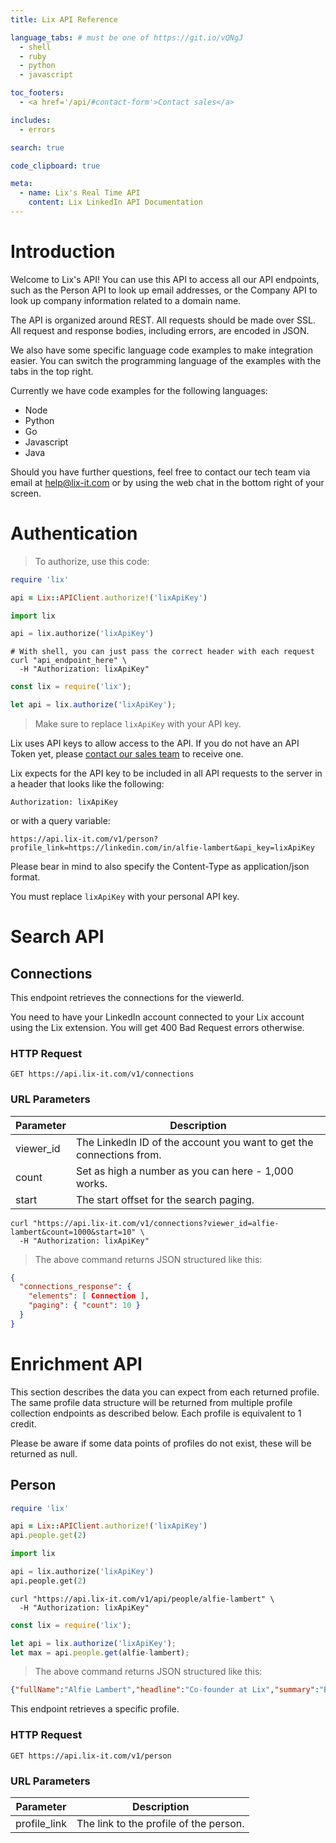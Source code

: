 ```yaml
---
title: Lix API Reference

language_tabs: # must be one of https://git.io/vQNgJ
  - shell
  - ruby
  - python
  - javascript

toc_footers:
  - <a href='/api/#contact-form'>Contact sales</a>

includes:
  - errors

search: true

code_clipboard: true

meta:
  - name: Lix's Real Time API
    content: Lix LinkedIn API Documentation
---
```


# Introduction

Welcome to Lix's API! You can use this API to access all our API endpoints, such as the Person API to look up email addresses, or the Company API to look up company information related to a domain name.

The API is organized around REST. All requests should be made over SSL. All request and response bodies, including errors, are encoded in JSON.

We also have some specific language code examples to make integration easier. You can switch the programming language of the examples with the tabs in the top right.

Currently we have code examples for the following languages:

- Node
- Python
- Go
- Javascript
- Java

Should you have further questions, feel free to contact our tech team via email at [help@lix-it.com](mailto:help@lix-it.com) or by using the web chat in the bottom right of your screen.

# Authentication

> To authorize, use this code:

```ruby
require 'lix'

api = Lix::APIClient.authorize!('lixApiKey')
```

```python
import lix

api = lix.authorize('lixApiKey')
```

```shell
# With shell, you can just pass the correct header with each request
curl "api_endpoint_here" \
  -H "Authorization: lixApiKey"
```

```javascript
const lix = require('lix');

let api = lix.authorize('lixApiKey');
```

> Make sure to replace `lixApiKey` with your API key.

Lix uses API keys to allow access to the API. If you do not have an API Token yet, please [contact our sales team](mailto:help@lix-it.com) to receive one.

Lix expects for the API key to be included in all API requests to the server in a header that looks like the following:

`Authorization: lixApiKey`

or with a query variable:

`https://api.lix-it.com/v1/person?profile_link=https://linkedin.com/in/alfie-lambert&api_key=lixApiKey`

Please bear in mind to also specify the Content-Type as application/json format.


<aside class="notice">
You must replace <code>lixApiKey</code> with your personal API key.
</aside>

# Search API

## Connections

This endpoint retrieves the connections for the viewerId.

<aside class="notice">
You need to have your LinkedIn account connected to your Lix account using the Lix extension. You will get 400 Bad Request errors otherwise.
</aside>


### HTTP Request

`GET https://api.lix-it.com/v1/connections`

### URL Parameters

Parameter | Description
--------- | -----------
viewer_id | The LinkedIn ID of the account you want to get the connections from.
count     | Set as high a number as you can here - 1,000 works.
start     | The start offset for the search paging.


```shell
curl "https://api.lix-it.com/v1/connections?viewer_id=alfie-lambert&count=1000&start=10" \
  -H "Authorization: lixApiKey"
```

> The above command returns JSON structured like this:

```json
{
  "connections_response": {
    "elements": [ Connection ],
    "paging": { "count": 10 }
  }
}
```

# Enrichment API

This section describes the data you can expect from each returned profile. The same profile data structure will be returned from multiple profile collection endpoints as described below. Each profile is equivalent to 1 credit.

<aside class="notice">
Please be aware if some data points of profiles do not exist, these will be returned as null.
</aside>

## Person

```ruby
require 'lix'

api = Lix::APIClient.authorize!('lixApiKey')
api.people.get(2)
```

```python
import lix

api = lix.authorize('lixApiKey')
api.people.get(2)
```

```shell
curl "https://api.lix-it.com/v1/api/people/alfie-lambert" \
  -H "Authorization: lixApiKey"
```

```javascript
const lix = require('lix');

let api = lix.authorize('lixApiKey');
let max = api.people.get(alfie-lambert);
```

> The above command returns JSON structured like this:

```json
{"fullName":"Alfie Lambert","headline":"Co-founder at Lix","summary":"Building the cybernetic sales workforce by connecting all software with verified, actionable B2B data. 🤖","location":"London, England, United Kingdom","emails":[""],"socialAccounts":{"linkedin":{"username":"alfie-lambert","url":"https://www.linkedin.com/in/alfie-lambert"},"twitter":{"username":"AlfieLambert"}},"workExperiences":[{"organisation":{"name":"Lix","socialAccounts":{"linkedin":{},"twitter":{}}},"title":"Co-founder","description":"Lix provides industry-leading contact intelligence technology to sales teams, marketers and business intelligence professionals around the world. Our primary goal is simple: bring Contact Intelligence into the business mainstream. \n\nSales teams, especially those in fast-growing b2b SaaS businesses, need an alternative to broad-brush leads lists. They need more information about the people they are selling to. They need to spend less time hunting for leads and inputting contact information. They need to spend more time doing what they do best: selling.","location":"London, England, United Kingdom","startedOn":{"year":2020,"month":11},"endedOn":{}},{"organisation":{"name":"Lambert \u0026 Bizzle","socialAccounts":{"linkedin":{},"twitter":{}}},"title":"Growth Consultant","description":"Our speciality lies at the intersection of performance marketing and immaculate presentation. We understand what powers real growth: marrying our expertise with an intimate knowledge of your business to create tailored solutions to your most pressing problems. \n\nWith shared backgrounds in growth hacking, automation, graphic design, video editing and startup \u0026 scale-up marketing we can provide a full solution for your business - or we can dip in and solve individual problems as needed.","location":"London, England, United Kingdom","startedOn":{"year":2018,"month":3},"endedOn":{"year":2020,"month":11}},{"organisation":{"name":"Strawberries \u0026 Creem Festival","socialAccounts":{"linkedin":{},"twitter":{}}},"title":"Director of Marketing and Communications","description":"Last year saw 10,000 revellers at S\u0026C - a 10 fold increase from when I started less than 4 years ago. We have struck 6-figure partnerships with household names, been featured in every national newspaper and radio station worth mentioning and become a mainstay of the festival scene. ","location":"Cambridge, United Kingdom","startedOn":{"year":2014,"month":7},"endedOn":{"year":2018,"month":3}},{"organisation":{"name":"Pivigo","socialAccounts":{"linkedin":{},"twitter":{}}},"title":"Growth Hacker","description":"Pivigo is passionate about what the data revolution will bring to the commercial and public sectors. Data science can, and will, impact every industry. It is only a matter of time before every company will employ data science in their business, and those that start earlier will have a strategic advantage.\n\nAs the data science hub, Pivigo is at the cutting edge of a flourishing industry. We provide all the tools for those looking to a career in data science, from leading training (S2DS) to resources and challenges. For business, we can help you identify what data could do for you and connect you with the skilled practitioners to deliver on that goal.","location":"London, United Kingdom","startedOn":{"year":2017,"month":2},"endedOn":{"year":2017,"month":12}},{"organisation":{"name":"CityMunch","socialAccounts":{"linkedin":{},"twitter":{}}},"title":"Chief Marketing Officer","description":"CityMunch is a two-sided marketplace looking to connect savvy consumers with eager restaurateurs. We are putting the power into their hands, helping restaurants fill their seats and customers fill their stomachs. \n\nFor consumers, the mobile app allows anyone with time on their hands to explore London's food scene without breaking the bank. CityMunch offers free real-time discount vouchers across 250+ restaurants in London. \n\nFor restaurants, a simple web-based platform helps fill spare tables during quiet periods.\n\nAs CMO of a new and fledgling company, all processes had to be started from scratch; immediately designing and implementing a full media and communications strategy that has continued to be the foundation of all their b2c communication. \n\nDuring my tenure, the user base increased by +48%!a(MISSING)nd the daily covers (our key metric) rocketed 10x: from 5 on the day that I started to 52 on the day that I left. The average daily validations grew from 6 to 40. \n\nDAU (Daily Average Users) increased by +315.6%!,(MISSING) Daily Engagement rose by +532%!,(MISSING) Sessions Per User +18%!,(MISSING) Daily Engagement Per User +52%!\(MISSING)n\nMy communications work led to CityMunch receiving a prominent specialist feature in the Daily Telegraph, as well as coverage in other major news outlets and online channels","location":"London, United Kingdom","startedOn":{"year":2016,"month":10},"endedOn":{"year":2017,"month":1}},{"organisation":{"name":"Freelance Journalism","socialAccounts":{"linkedin":{},"twitter":{}}},"title":"Freelance Journalist","description":"In addition to reading for my degree, I currently write articles and submit them on a freelance basis to a number of publications including: BRIC - A high-end glossy political publication focusing on the emerging BRIC nations. Croco - An arts and lifestyle magazine originally based in Spain; I was approached by the editor to assist in targeting UK music artists and scenes in order to help them bridge the gap into a new market. DV8 - A sneaker-based fashion magazine based in London.","location":"London, United Kingdom","startedOn":{"year":2013,"month":10},"endedOn":{"year":2016,"month":7}},{"organisation":{"name":"The Tab","socialAccounts":{"linkedin":{},"twitter":{}}},"title":"Music Editor","description":"As editor of the music section for the Cambridge Tab I chase leads, find stories and commission writers to cover all aspects of the music scene in and around the University.\n\nDuring my time as editor over the busy May Ball period I successfully negotiated exclusive coverage with the vast majority of Cambridge colleges for their headline act announcements - putting The Tab music way ahead of the pack of student papers in terms of hits, readership and content sharing. I am consistently within the Top 100 journalists Nationwide and often in the Top 20 / Top 10.","location":"Cambridge, United Kingdom","startedOn":{"year":2015,"month":5},"endedOn":{"year":2016,"month":1}},{"organisation":{"name":"Futurecoins","socialAccounts":{"linkedin":{},"twitter":{}}},"title":"CMO","description":"As a new start-up, Future Coins needed a fast and powerful media strategy. I arranged for Joel Moss to be interviewed, along with our product, by: CNN, Al-Jazeera, The Telegraph, Time Out, Vice and a number of industry publications. Our social media presence grew in both quality and quantity, with targeted marketing through Facebook a great success when looking to reach out to tech savvy 20-somethings in the London area. As well as building awareness for our initial installation in London, I also put together a marketing plan based on bitcoin usage data against population and sought out other areas of the UK to install our units. I successful brokered the deal with the host of our unit in Brighton, which was the first in the city attracting attention from the BBC and local press.","location":"London, United Kingdom","startedOn":{"year":2013,"month":4},"endedOn":{"year":2015,"month":1}},{"organisation":{"name":"The Guestlist Network","socialAccounts":{"linkedin":{},"twitter":{}}},"title":"Journalist \u0026 Section editor","description":"Producing articles for both online \u0026 a print run of 50k. I also interview artists (both written and on camera), as well as contributing to comedy sketch writing.","location":"London, United Kingdom","startedOn":{"year":2013},"endedOn":{"year":2013}}],"education":[{"schoolName":"University of Cambridge","degree":"Bachelor's degree","startedOn":{"year":2013},"endedOn":{"year":2016},"fieldsOfStudy":["Human, Social \u0026 Political Sciences"]},{"schoolName":"City and Islington College","degree":"Access Diploma","startedOn":{"year":2012},"endedOn":{"year":2013},"fieldsOfStudy":["Mixed Media"]}]}
```

This endpoint retrieves a specific profile.

### HTTP Request

`GET https://api.lix-it.com/v1/person`

### URL Parameters

Parameter | Description
--------- | -----------
profile_link | The link to the profile of the person.


